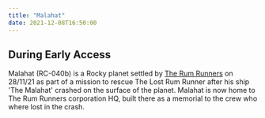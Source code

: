 ```yaml
---
title: "Malahat"
date: 2021-12-08T16:50:00
---
```


<!-- basic placeholder description to add some info whilst writing the story of Mal and the story of the lost Rum Runner-->

## During Early Access

Malahat (RC-040b) is a Rocky planet settled by [The Rum Runners](../corporations/rum#the-rum-runners) on 28/11/21 as part of a mission to rescue The Lost Rum Runner after his ship 'The Malahat' crashed on the surface of the planet. Malahat is now home to The Rum Runners corporation HQ, built there as a memorial to the crew who where lost in the crash.
